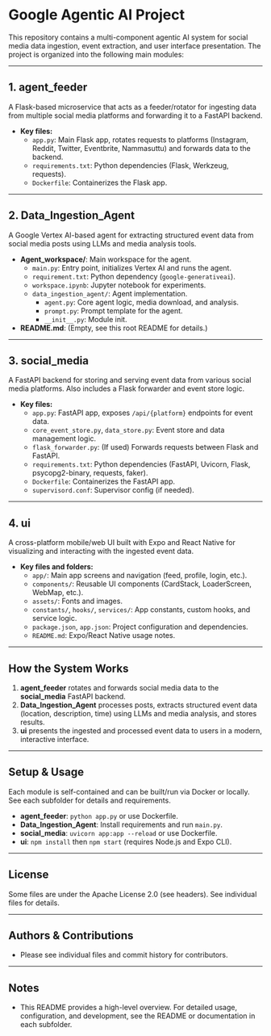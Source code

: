 
# Google Agentic AI Project

This repository contains a multi-component agentic AI system for social media data ingestion, event extraction, and user interface presentation. The project is organized into the following main modules:

---

## 1. agent_feeder

A Flask-based microservice that acts as a feeder/rotator for ingesting data from multiple social media platforms and forwarding it to a FastAPI backend.

- **Key files:**
  - `app.py`: Main Flask app, rotates requests to platforms (Instagram, Reddit, Twitter, Eventbrite, Nammasuttu) and forwards data to the backend.
  - `requirements.txt`: Python dependencies (Flask, Werkzeug, requests).
  - `Dockerfile`: Containerizes the Flask app.

---

## 2. Data_Ingestion_Agent

A Google Vertex AI-based agent for extracting structured event data from social media posts using LLMs and media analysis tools.

- **Agent_workspace/**: Main workspace for the agent.
  - `main.py`: Entry point, initializes Vertex AI and runs the agent.
  - `requirement.txt`: Python dependency (`google-generativeai`).
  - `workspace.ipynb`: Jupyter notebook for experiments.
  - `data_ingestion_agent/`: Agent implementation.
    - `agent.py`: Core agent logic, media download, and analysis.
    - `prompt.py`: Prompt template for the agent.
    - `__init__.py`: Module init.
- **README.md**: (Empty, see this root README for details.)

---

## 3. social_media

A FastAPI backend for storing and serving event data from various social media platforms. Also includes a Flask forwarder and event store logic.

- **Key files:**
  - `app.py`: FastAPI app, exposes `/api/{platform}` endpoints for event data.
  - `core_event_store.py`, `data_store.py`: Event store and data management logic.
  - `flask_forwarder.py`: (If used) Forwards requests between Flask and FastAPI.
  - `requirements.txt`: Python dependencies (FastAPI, Uvicorn, Flask, psycopg2-binary, requests, faker).
  - `Dockerfile`: Containerizes the FastAPI app.
  - `supervisord.conf`: Supervisor config (if needed).

---

## 4. ui

A cross-platform mobile/web UI built with Expo and React Native for visualizing and interacting with the ingested event data.

- **Key files and folders:**
  - `app/`: Main app screens and navigation (feed, profile, login, etc.).
  - `components/`: Reusable UI components (CardStack, LoaderScreen, WebMap, etc.).
  - `assets/`: Fonts and images.
  - `constants/`, `hooks/`, `services/`: App constants, custom hooks, and service logic.
  - `package.json`, `app.json`: Project configuration and dependencies.
  - `README.md`: Expo/React Native usage notes.

---

## How the System Works

1. **agent_feeder** rotates and forwards social media data to the **social_media** FastAPI backend.
2. **Data_Ingestion_Agent** processes posts, extracts structured event data (location, description, time) using LLMs and media analysis, and stores results.
3. **ui** presents the ingested and processed event data to users in a modern, interactive interface.

---

## Setup & Usage

Each module is self-contained and can be built/run via Docker or locally. See each subfolder for details and requirements.

- **agent_feeder**: `python app.py` or use Dockerfile.
- **Data_Ingestion_Agent**: Install requirements and run `main.py`.
- **social_media**: `uvicorn app:app --reload` or use Dockerfile.
- **ui**: `npm install` then `npm start` (requires Node.js and Expo CLI).

---

## License

Some files are under the Apache License 2.0 (see headers). See individual files for details.

---

## Authors & Contributions

- Please see individual files and commit history for contributors.

---

## Notes

- This README provides a high-level overview. For detailed usage, configuration, and development, see the README or documentation in each subfolder.
